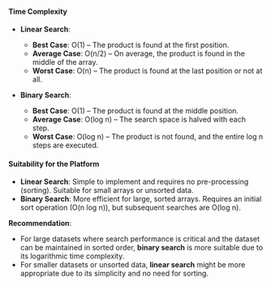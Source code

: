 #### Time Complexity

- **Linear Search**:
  - **Best Case**: O(1) – The product is found at the first position.
  - **Average Case**: O(n/2) – On average, the product is found in the middle of the array.
  - **Worst Case**: O(n) – The product is found at the last position or not at all.

- **Binary Search**:
  - **Best Case**: O(1) – The product is found at the middle position.
  - **Average Case**: O(log n) – The search space is halved with each step.
  - **Worst Case**: O(log n) – The product is not found, and the entire log n steps are executed.

#### Suitability for the Platform
- **Linear Search**: Simple to implement and requires no pre-processing (sorting). Suitable for small arrays or unsorted data.
- **Binary Search**: More efficient for large, sorted arrays. Requires an initial sort operation (O(n log n)), but subsequent searches are O(log n).

**Recommendation**:
- For large datasets where search performance is critical and the dataset can be maintained in sorted order, **binary search** is more suitable due to its logarithmic time complexity.
- For smaller datasets or unsorted data, **linear search** might be more appropriate due to its simplicity and no need for sorting.